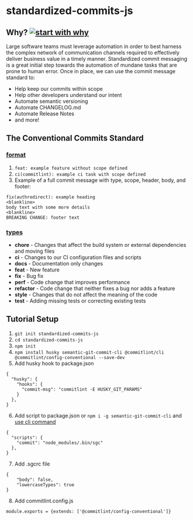 # standardized-commits-js

## Why? [![start with why](https://img.shields.io/badge/start%20with-why%3F-brightgreen.svg?style=flat)](https://github.com/wavemotionio/standardized-commits-js/issues)
Large software teams must leverage automation in order to best harness the complex network of communication channels required to effectively deliver business value in a timely manner.  Standardized commit messaging is a great initial step towards the automation of mundane tasks that are prone to human error. Once in place, we can use the commit message standard to:
- Help keep our commits within scope
- Help other developers understand our intent
- Automate semantic versioning
- Automate CHANGELOG.md
- Automate Release Notes
- and more!

## The Conventional Commits Standard

### [format](https://www.conventionalcommits.org/en/v1.0.0-beta.3/)
1. `feat: example feature without scope defined`
1. `ci(commitlint): example ci task with scope defined`
1. Example of a full commit message with type, scope, header, body, and footer:
``` 
fix(authredirect): example heading
<blankline>
body text with some more details
<blankline>
BREAKING CHANGE: footer text
```

### [types](https://github.com/JPeer264/node-semantic-git-commit-cli/blob/master/.sgcrc)
- **chore** - Changes that affect the build system or external dependencies and moving files
- **ci** - Changes to our CI configuration files and scripts
- **docs** - Documentation only changes
- **feat** - New feature
- **fix** - Bug fix
- **perf** - Code change that improves performance
- **refactor** - Code change that neither fixes a bug nor adds a feature
- **style** - Changes that do not affect the meaning of the code
- **test** - Adding missing tests or correcting existing tests

## Tutorial Setup
1. `git init standardized-commits-js`
2. `cd standardized-commits-js`
3. `npm init`
4. `npm install husky semantic-git-commit-cli @commitlint/cli @commitlint/config-conventional --save-dev`
5. Add husky hook to package.json
```
{
  "husky": {
    "hooks": {
      "commit-msg": "commitlint -E HUSKY_GIT_PARAMS"
    }
  },
}
```
6. Add script to package.json or `npm i -g semantic-git-commit-cli` and [use cli command](https://github.com/JPeer264/node-semantic-git-commit-cli)
```
{
  "scripts": {
    "commit": "node_modules/.bin/sgc"
  },
}
```
7. Add .sgcrc file
```
{
    "body": false,
    "lowercaseTypes": true
}
```
8. Add commitlint.config.js
```
module.exports = {extends: ['@commitlint/config-conventional']}
```
